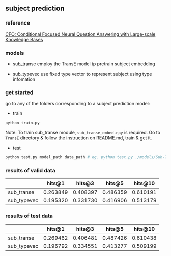 ## subject prediction

### reference
[CFO: Conditional Focused Neural Question Answering with Large-scale Knowledge Bases](http://aclweb.org/anthology/P16-1076)

### models
- sub_transe
employ the TransE model tp pretrain subject embedding

- sub_typevec
use fixed type vector to represent subject using type infomation

### get started

go to any of the folders corresponding to a subject prediction model:

- train
```python
python train.py
```
Note: To train sub_transe module, `sub_transe_embed.npy` is required. Go to ``TransE`` directory & follow the instruction on README.md, train & get it.

- test
```python
python test.py model_path data_path # eg. python test.py ./models/Sub-TransE-5 test.csv
```

### results of valid data
|                  | hits@1           | hits@3         | hits@5      |  hits@10   |
|------------------|------------------|----------------|-------------|------------|
|sub_transe        | 0.263849         | 0.408397       | 0.486359    |  0.610191  |
|sub_typevec       | 0.195320         | 0.331730       | 0.416906    |  0.513179  |


### results of test data
|                  | hits@1           | hits@3         | hits@5      |  hits@10   |
|------------------|------------------|----------------|-------------|------------|
|sub_transe        | 0.269462         | 0.406481       | 0.487426    |  0.610438  |
|sub_typevec       | 0.196792         | 0.334551       | 0.413277    |  0.509199  |


